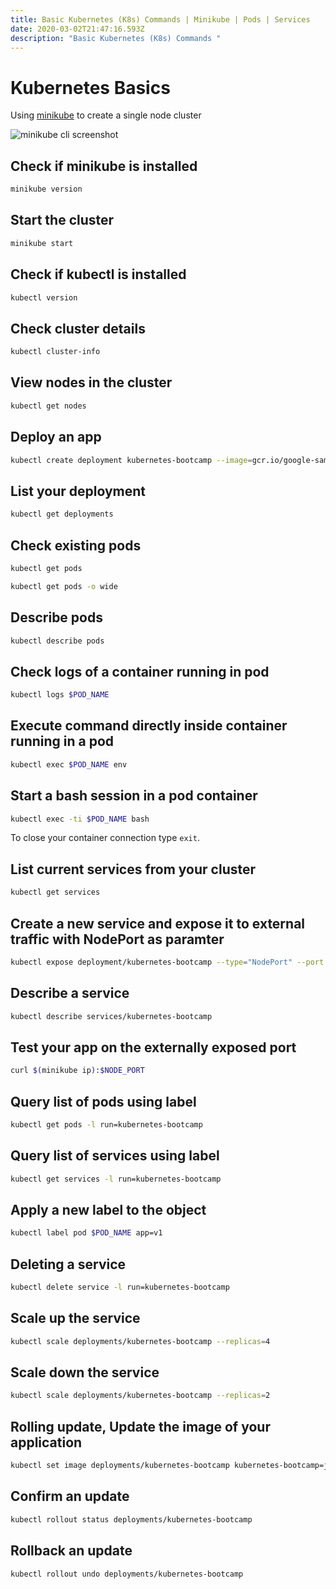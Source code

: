 ```yaml
---
title: Basic Kubernetes (K8s) Commands | Minikube | Pods | Services
date: 2020-03-02T21:47:16.593Z
description: "Basic Kubernetes (K8s) Commands "
---
```

# Kubernetes Basics

Using [minikube](https://minikube.sigs.k8s.io/docs/start/) to create a single node cluster

![minikube cli screenshot](/img/minikube_cli.png "minikube cli")



## Check if minikube is installed

```bash
minikube version
```

## Start the cluster

```bash
minikube start
```

## Check if kubectl is installed

```bash
kubectl version
```

## Check cluster details

```bash
kubectl cluster-info
```

## View nodes in the cluster

```bash
kubectl get nodes
```

## Deploy an app

```bash
kubectl create deployment kubernetes-bootcamp --image=gcr.io/google-samples/kubernetes-bootcamp:v1
```

## List your deployment

```bash
kubectl get deployments
```

## Check existing pods

```bash
kubectl get pods
```

```bash
kubectl get pods -o wide
```

## Describe pods

```bash
kubectl describe pods
```

## Check logs of a container running in pod

```bash
kubectl logs $POD_NAME
```

## Execute command directly inside container running in a pod

```bash
kubectl exec $POD_NAME env
```

## Start a bash session in a pod container

```bash
kubectl exec -ti $POD_NAME bash
```

To close your container connection type `exit`.

## List current services from your cluster

```bash
kubectl get services
```

## Create a new service and expose it to external traffic with NodePort as paramter

```bash
kubectl expose deployment/kubernetes-bootcamp --type="NodePort" --port 8080
```

## Describe a service

```bash
kubectl describe services/kubernetes-bootcamp
```

## Test your app on the externally exposed port

```bash
curl $(minikube ip):$NODE_PORT
```

## Query list of pods using label

```bash
kubectl get pods -l run=kubernetes-bootcamp
```

## Query list of services using label

```bash
kubectl get services -l run=kubernetes-bootcamp
```

## Apply a new label to the object

```bash
kubectl label pod $POD_NAME app=v1
```

## Deleting a service

```bash
kubectl delete service -l run=kubernetes-bootcamp
```

## Scale up the service

```bash
kubectl scale deployments/kubernetes-bootcamp --replicas=4
```

## Scale down the service

```bash
kubectl scale deployments/kubernetes-bootcamp --replicas=2
```

## Rolling update, Update the image of your application

```bash
kubectl set image deployments/kubernetes-bootcamp kubernetes-bootcamp=jocatalin/kubernetes-bootcamp:v2
```

## Confirm an update

```bash
kubectl rollout status deployments/kubernetes-bootcamp
```

## Rollback an update

```bash
kubectl rollout undo deployments/kubernetes-bootcamp
```